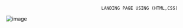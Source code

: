                                         LANDING PAGE USING (HTML,CSS)
![image](https://github.com/Krunal022/Project1/assets/140624400/76715708-c3ee-48cf-9c91-5adc672c0ff7)
